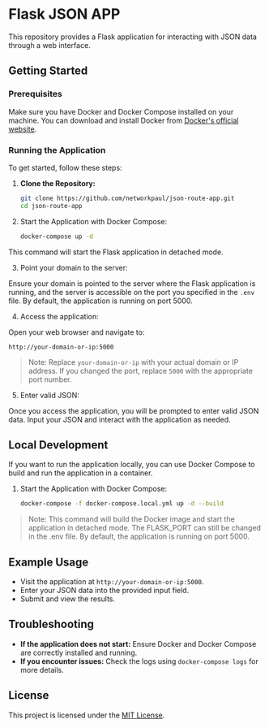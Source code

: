 # Flask JSON APP

This repository provides a Flask application for interacting with JSON data through a web interface.

## Getting Started

### Prerequisites

Make sure you have Docker and Docker Compose installed on your machine. You can download and install Docker from [Docker's official website](https://www.docker.com/get-started).

### Running the Application

To get started, follow these steps:

1. **Clone the Repository:**

   ```bash
   git clone https://github.com/networkpaul/json-route-app.git
   cd json-route-app
   ```

2. Start the Application with Docker Compose:

    ```bash
   docker-compose up -d
   ```

This command will start the Flask application in detached mode.

3. Point your domain to the server:

Ensure your domain is pointed to the server where the Flask application is running, and the server is accessible on the port you specified in the `.env` file. By default, the application is running on port 5000.

4. Access the application:

Open your web browser and navigate to:

```arduino
http://your-domain-or-ip:5000
```

> Note: Replace `your-domain-or-ip` with your actual domain or IP address. If you changed the port, replace `5000` with the appropriate port number.

5. Enter valid JSON:

Once you access the application, you will be prompted to enter valid JSON data. Input your JSON and interact with the application as needed.

## Local Development

If you want to run the application locally, you can use Docker Compose to build and run the application in a container.

1. Start the Application with Docker Compose:

    ```bash
   docker-compose -f docker-compose.local.yml up -d --build
   ```
   
> Note: This command will build the Docker image and start the application in detached mode. The FLASK_PORT can still be changed in the .env file. By default, the application is running on port 5000.

## Example Usage

- Visit the application at `http://your-domain-or-ip:5000`.
- Enter your JSON data into the provided input field.
- Submit and view the results.

## Troubleshooting

- **If the application does not start:** Ensure Docker and Docker Compose are correctly installed and running.
- **If you encounter issues:** Check the logs using `docker-compose logs` for more details.

## License

This project is licensed under the [MIT License](LICENSE).





